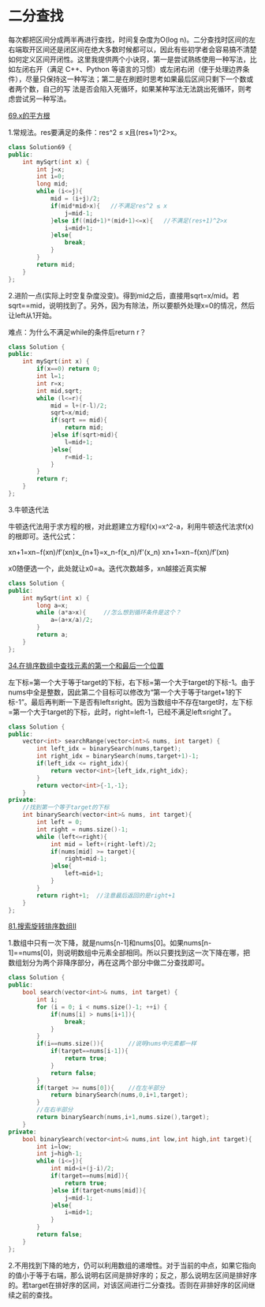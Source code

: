 # 二分查找

每次都把区间分成两半再进行查找，时间复杂度为O(log n)。二分查找时区间的左右端取开区间还是闭区间在绝大多数时候都可以，因此有些初学者会容易搞不清楚如何定义区间开闭性。这里我提供两个小诀窍，第一是尝试熟练使用一种写法，比如左闭右开（满足 C++、Python 等语言的习惯）或左闭右闭（便于处理边界条件），尽量只保持这一种写法；第二是在刷题时思考如果最后区间只剩下一个数或者两个数，自己的写 法是否会陷入死循环，如果某种写法无法跳出死循环，则考虑尝试另一种写法。

[69.x的平方根](https://leetcode.cn/problems/sqrtx/solutions/7866/er-fen-cha-zhao-niu-dun-fa-python-dai-ma-by-liweiw/)

1.常规法。res要满足的条件：res^2 ≤ x且(res+1)^2>x。

```C++
class Solution69 {
public:
    int mySqrt(int x) {
        int j=x;
        int i=0;
        long mid;
        while (i<=j){
            mid = (i+j)/2;
            if(mid*mid>x){   //不满足res^2 ≤ x
                j=mid-1;
            }else if((mid+1)*(mid+1)<=x){   //不满足(res+1)^2>x
                i=mid+1;
            }else{
                break;
            }
        }
        return mid;
    }
};
```

2.进阶一点(实际上时空复杂度没变)。得到mid之后，直接用sqrt=x/mid。若sqrt==mid，说明找到了。另外，因为有除法，所以要额外处理x=0的情况，然后让left从1开始。

难点：为什么不满足while的条件后return r？

```C++
class Solution {
public:
    int mySqrt(int x) {
        if(x==0) return 0;
        int l=1;
        int r=x;
        int mid,sqrt;
        while (l<=r){
            mid = l+(r-l)/2;
            sqrt=x/mid;
            if(sqrt == mid){
                return mid;
            }else if(sqrt>mid){
                l=mid+1;
            }else{
                r=mid-1;
            }
        }
        return r;
    }
};
```

3.牛顿迭代法

牛顿迭代法用于求方程的根，对此题建立方程f(x)=x^2-a，利用牛顿迭代法求f(x)的根即可。迭代公式：

xn+1=xn−f(xn)/f′(xn)x_{n+1}=x_n-f(x_n)/f'(x_n) xn+1=xn−f(xn)/f′(xn)

x0随便选一个，此处就让x0=a。迭代次数越多，xn越接近真实解

```C++
class Solution {
public:
    int mySqrt(int x) {
        long a=x;
        while (a*a>x){     //怎么想到循环条件是这个？
            a=(a+x/a)/2;
        }
        return a;
    }
};
```

[34.在排序数组中查找元素的第一个和最后一个位置](https://leetcode.cn/problems/find-first-and-last-position-of-element-in-sorted-array/description/)

左下标=第一个大于等于target的下标，右下标=第一个大于target的下标-1。由于nums中全是整数，因此第二个目标可以修改为“第一个大于等于target+1的下标-1”。最后再判断一下是否有left≤right。因为当数组中不存在target时，左下标=第一个大于target的下标，此时，right=left-1，已经不满足left≤right了。

```C++
class Solution {
public:
    vector<int> searchRange(vector<int>& nums, int target) {
        int left_idx = binarySearch(nums,target);
        int right_idx = binarySearch(nums,target+1)-1;
        if(left_idx <= right_idx){
            return vector<int>{left_idx,right_idx};
        }
        return vector<int>{-1,-1};
    }
private:
    //找到第一个等于target的下标
    int binarySearch(vector<int>& nums, int target){
        int left = 0;
        int right = nums.size()-1;
        while (left<=right){
            int mid = left+(right-left)/2;
            if(nums[mid] >= target){
                right=mid-1;
            }else{
                left=mid+1;
            }
        }
        return right+1;  //注意最后返回的是right+1
    }
};
```

[81.搜索旋转排序数组Ⅱ](https://leetcode.cn/problems/search-in-rotated-sorted-array-ii/description/)

1.数组中只有一次下降，就是nums[n-1]和nums[0]。如果nums[n-1]==nums[0]，则说明数组中元素全部相同。所以只要找到这一次下降在哪，把数组划分为两个非降序部分，再在这两个部分中做二分查找即可。

```C++
class Solution {
public:
    bool search(vector<int>& nums, int target) {
        int i;
        for (i = 0; i < nums.size()-1; ++i) {
            if(nums[i] > nums[i+1]){
                break;
            }
        }
        if(i==nums.size()){       //说明nums中元素都一样
            if(target==nums[i-1]){
                return true;
            }
            return false;
        }
        if(target >= nums[0]){    //在左半部分
            return binarySearch(nums,0,i+1,target);
        }
        //在右半部分
        return binarySearch(nums,i+1,nums.size(),target);
    }
private:
    bool binarySearch(vector<int>& nums,int low,int high,int target){
        int i=low;
        int j=high-1;
        while (i<=j){
            int mid=i+(j-i)/2;
            if(target==nums[mid]){
                return true;
            }else if(target<nums[mid]){
                j=mid-1;
            }else{
                i=mid+1;
            }
        }
        return false;
    }
};
```

2.不用找到下降的地方，仍可以利用数组的递增性。对于当前的中点，如果它指向的值小于等于右端，那么说明右区间是排好序的；反之，那么说明左区间是排好序的。若target在排好序的区间，对该区间进行二分查找。否则在非排好序的区间继续之前的查找。